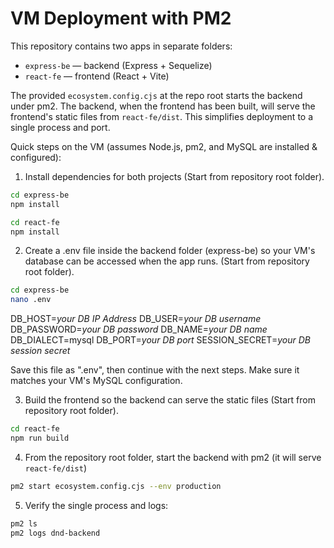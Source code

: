 # VM Deployment with PM2

This repository contains two apps in separate folders:

- `express-be` — backend (Express + Sequelize)
- `react-fe` — frontend (React + Vite)

The provided `ecosystem.config.cjs` at the repo root starts the backend under pm2. The backend, when the frontend has been built, will serve the frontend's static files from `react-fe/dist`. This simplifies deployment to a single process and port.

Quick steps on the VM (assumes Node.js, pm2, and MySQL are installed & configured):

1. Install dependencies for both projects (Start from repository root folder).

```bash
cd express-be
npm install

cd react-fe
npm install
```

2. Create a .env file inside the backend folder (express-be) so your VM's database can be accessed when the app runs. (Start from repository root folder).

```bash
cd express-be
nano .env
```

DB_HOST=*your DB IP Address*
DB_USER=*your DB username*
DB_PASSWORD=*your DB password*
DB_NAME=*your DB name*
DB_DIALECT=mysql
DB_PORT=*your DB port*
SESSION_SECRET=*your DB session secret*

Save this file as ".env", then continue with the next steps. Make sure it matches your VM's MySQL configuration.

3. Build the frontend so the backend can serve the static files (Start from repository root folder).

```bash
cd react-fe
npm run build
```

4. From the repository root folder, start the backend with pm2 (it will serve `react-fe/dist`)

```bash
pm2 start ecosystem.config.cjs --env production
```

5. Verify the single process and logs:

```bash
pm2 ls
pm2 logs dnd-backend
```
